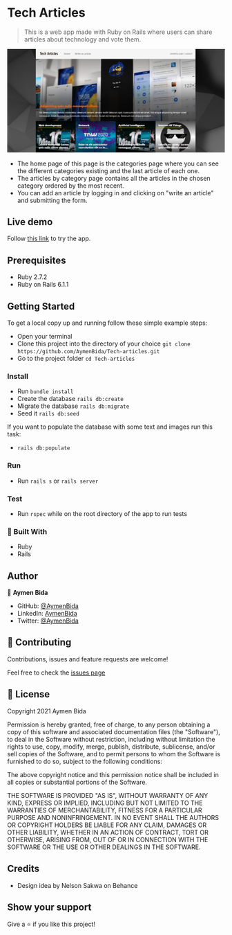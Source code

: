 # Tech Articles

> This is a web app made with Ruby on Rails where users can share articles about technology and vote them.


![screenshot](app/assets/images/tech_articles.png)

- The home page of this page is the categories page where you can see the different categories existing and the last
article of each one.
- The articles by category page contains all the articles in the chosen category ordered by the most recent.
- You can add an article by logging in and clicking on "write an article" and submitting the form.
## Live demo

Follow [this link](https://blooming-beyond-18904.herokuapp.com/) to try the app.

## Prerequisites

- Ruby 2.7.2
- Ruby on Rails 6.1.1

## Getting Started

To get a local copy up and running follow these simple example steps:

- Open your terminal
- Clone this project into the directory of your choice `git clone https://github.com/AymenBida/Tech-articles.git`
- Go to the project folder `cd Tech-articles`

### Install

- Run `bundle install`
- Create the database `rails db:create` 
- Migrate the database `rails db:migrate`
- Seed it `rails db:seed`

If you want to populate the database with some text and images run this task:
- `rails db:populate`

### Run

- Run `rails s` or `rails server`

### Test

- Run `rspec` while on the root directory of the app to run tests
    
### :hammer: Built With

* Ruby
* Rails

## Author

👤 **Aymen Bida**

- GitHub: [@AymenBida](https://github.com/AymenBida)
- LinkedIn: [AymenBida](https://www.linkedin.com/in/aymenbida/)
- Twitter: [@AymenBida](https://twitter.com/AymenBida)

## 🤝 Contributing

Contributions, issues and feature requests are welcome!

Feel free to check the [issues page](https://github.com/AymenBida/Tech-articles/issues)

## 📝 License

Copyright 2021 Aymen Bida

Permission is hereby granted, free of charge, to any person obtaining a copy of this software and associated documentation files (the "Software"), to deal in the Software without restriction, including without limitation the rights to use, copy, modify, merge, publish, distribute, sublicense, and/or sell copies of the Software, and to permit persons to whom the Software is furnished to do so, subject to the following conditions:

The above copyright notice and this permission notice shall be included in all copies or substantial portions of the Software.

THE SOFTWARE IS PROVIDED "AS IS", WITHOUT WARRANTY OF ANY KIND, EXPRESS OR IMPLIED, INCLUDING BUT NOT LIMITED TO THE WARRANTIES OF MERCHANTABILITY, FITNESS FOR A PARTICULAR PURPOSE AND NONINFRINGEMENT. IN NO EVENT SHALL THE AUTHORS OR COPYRIGHT HOLDERS BE LIABLE FOR ANY CLAIM, DAMAGES OR OTHER LIABILITY, WHETHER IN AN ACTION OF CONTRACT, TORT OR OTHERWISE, ARISING FROM, OUT OF OR IN CONNECTION WITH THE SOFTWARE OR THE USE OR OTHER DEALINGS IN THE SOFTWARE.

## Credits

- Design idea by Nelson Sakwa on Behance

## Show your support

Give a ⭐️ if you like this project!
